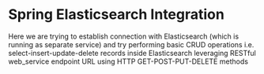 # Spring Elasticsearch Integration

Here we are trying to establish connection with Elasticsearch (which is running as separate service) and try performing basic CRUD operations i.e. select-insert-update-delete records inside Elasticsearch leveraging RESTful web_service endpoint URL using HTTP GET-POST-PUT-DELETE methods
